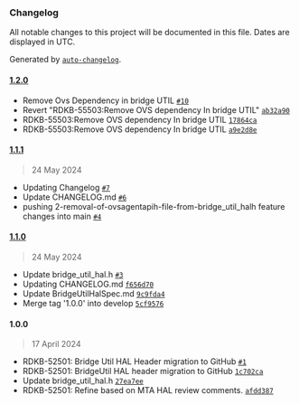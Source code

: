 ### Changelog

All notable changes to this project will be documented in this file. Dates are displayed in UTC.

Generated by [`auto-changelog`](https://github.com/CookPete/auto-changelog).

#### [1.2.0](https://github.com/rdkcentral/rdkb-halif-bridge-util/compare/1.1.1...1.2.0)

- Remove Ovs Dependency in bridge UTIL [`#10`](https://github.com/rdkcentral/rdkb-halif-bridge-util/pull/10)
- Revert "RDKB-55503:Remove OVS dependency In bridge UTIL" [`ab32a90`](https://github.com/rdkcentral/rdkb-halif-bridge-util/commit/ab32a9024aedb8f4f90368c321cf7e26333b6033)
- RDKB-55503:Remove OVS dependency In bridge UTIL [`17864ca`](https://github.com/rdkcentral/rdkb-halif-bridge-util/commit/17864cad13e069cc18064c49dce7282ac5266e93)
- RDKB-55503:Remove OVS dependency In bridge UTIL [`a9e2d8e`](https://github.com/rdkcentral/rdkb-halif-bridge-util/commit/a9e2d8e42e08fe5846b70e5e00cc81d0f934b8e3)

#### [1.1.1](https://github.com/rdkcentral/rdkb-halif-bridge-util/compare/1.1.0...1.1.1)

> 24 May 2024

- Updating Changelog [`#7`](https://github.com/rdkcentral/rdkb-halif-bridge-util/pull/7)
- Update CHANGELOG.md [`#6`](https://github.com/rdkcentral/rdkb-halif-bridge-util/pull/6)
- pushing 2-removal-of-ovsagentapih-file-from-bridge_util_halh feature changes into main [`#4`](https://github.com/rdkcentral/rdkb-halif-bridge-util/pull/4)

#### [1.1.0](https://github.com/rdkcentral/rdkb-halif-bridge-util/compare/1.0.0...1.1.0)

> 24 May 2024

- Update bridge_util_hal.h [`#3`](https://github.com/rdkcentral/rdkb-halif-bridge-util/pull/3)
- Updating CHANGELOG.md [`f656d70`](https://github.com/rdkcentral/rdkb-halif-bridge-util/commit/f656d707f61d5458225ec7446692fc9bcae3cf09)
- Update BridgeUtilHalSpec.md [`9c9fda4`](https://github.com/rdkcentral/rdkb-halif-bridge-util/commit/9c9fda446ef5479b4259024ddeb0019827b74b79)
- Merge tag '1.0.0' into develop [`5cf9576`](https://github.com/rdkcentral/rdkb-halif-bridge-util/commit/5cf9576d1b5b74a84f9f05be3243f542fdfc4b1d)

#### 1.0.0

> 17 April 2024

- RDKB-52501: Bridge Util HAL Header migration to GitHub [`#1`](https://github.com/rdkcentral/rdkb-halif-bridge-util/pull/1)
- RDKB-52501: BridgeUtil HAL header migration to GitHub [`1c702ca`](https://github.com/rdkcentral/rdkb-halif-bridge-util/commit/1c702ca5da9072f4af3de6af38bb9b18a56436b1)
- Update bridge_util_hal.h [`27ea7ee`](https://github.com/rdkcentral/rdkb-halif-bridge-util/commit/27ea7ee41bb2bf8ec7e5360100037a764e35c460)
- RDKB-52501: Refine based on MTA HAL review comments. [`afdd387`](https://github.com/rdkcentral/rdkb-halif-bridge-util/commit/afdd387d6ae68c060c9b9060d988585bf7b9296e)
